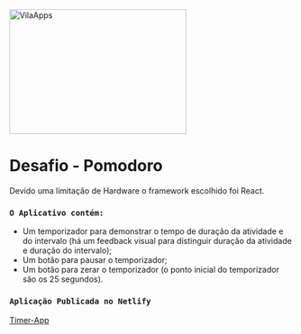 <img src="https://firebasestorage.googleapis.com/v0/b/my-app-98f0b.appspot.com/o/VilaApps%2Fvilaapps-github.png?alt=media&token=84a1f717-7de1-42e5-8f3a-04a7f5d97f05" alt="VilaApps" width="314" height="222" style="display:flex; justify-content: flex-end;">

# Desafio - Pomodoro

Devido uma limitação de Hardware o framework escolhido foi React.

### `O Aplicativo contém:`

- Um temporizador para demonstrar o tempo de duração da atividade e do intervalo (há um feedback visual para distinguir duração da atividade e duração do intervalo);
- Um botão para pausar o temporizador;
- Um botão para zerar o temporizador (o ponto inicial do temporizador são os 25 segundos).

### `Aplicação Publicada no Netlify`

[Timer-App](https://friendly-haibt-66d5c8.netlify.app)

